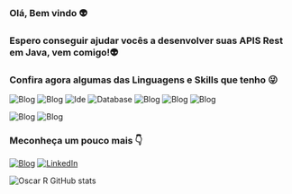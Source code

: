 ### Olá, Bem vindo  👽
### Espero conseguir ajudar vocês a desenvolver suas APIS Rest em Java, vem comigo!👽
### Confira agora algumas das Linguagens e Skills que tenho 😜
![Blog](https://img.shields.io/badge/Java-ED8B00?style=for-the-badge&logo=openjdk&logoColor=white) ![Blog](https://img.shields.io/badge/MySQL-00000F?style=for-the-badge&logo=mysql&logoColor=white)  ![Ide](https://img.shields.io/badge/Eclipse-2C2255?style=for-the-badge&logo=eclipse&logoColor=white)  ![Database](https://img.shields.io/badge/MongoDB-4EA94B?style=for-the-badge&logo=mongodb&logoColor=white)   ![Blog](https://img.shields.io/badge/PostgreSQL-316192?style=for-the-badge&logo=postgresql&logoColor=white)    ![Blog](https://img.shields.io/badge/sublime_text-%23575757.svg?&style=for-the-badge&logo=sublime-text&logoColor=important)   ![Blog](https://img.shields.io/badge/Notepad++-90E59A.svg?style=for-the-badge&logo=notepad%2B%2B&logoColor=black)

 ![Blog](https://img.shields.io/badge/Spring_Security-6DB33F?style=for-the-badge&logo=Spring-Security&logoColor=white)    ![Blog](https://img.shields.io/badge/Jira-0052CC?style=for-the-badge&logo=Jira&logoColor=white)

### Meconheça um pouco mais 👇
[![Blog](https://img.shields.io/badge/Blogger-FF5722?style=for-the-badge&logo=blogger&logoColor=white)](https://mr-tech73.webnode.page)
[![LinkedIn](https://img.shields.io/badge/LinkedIn-0077B5?style=for-the-badge&logo=linkedin&logoColor=white)](https://www.linkedin.com/in/oscar-ribeiro-a4710b251/)  


![Oscar R GitHub stats](https://github-readme-stats.vercel.app/api?username=Oscar-devjava&show_icons=true&theme=radical)
